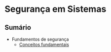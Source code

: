 # Segurança em Sistemas



## Sumário
- Fundamentos de segurança
    - [Conceitos fundamentais](paginas/cid.md)